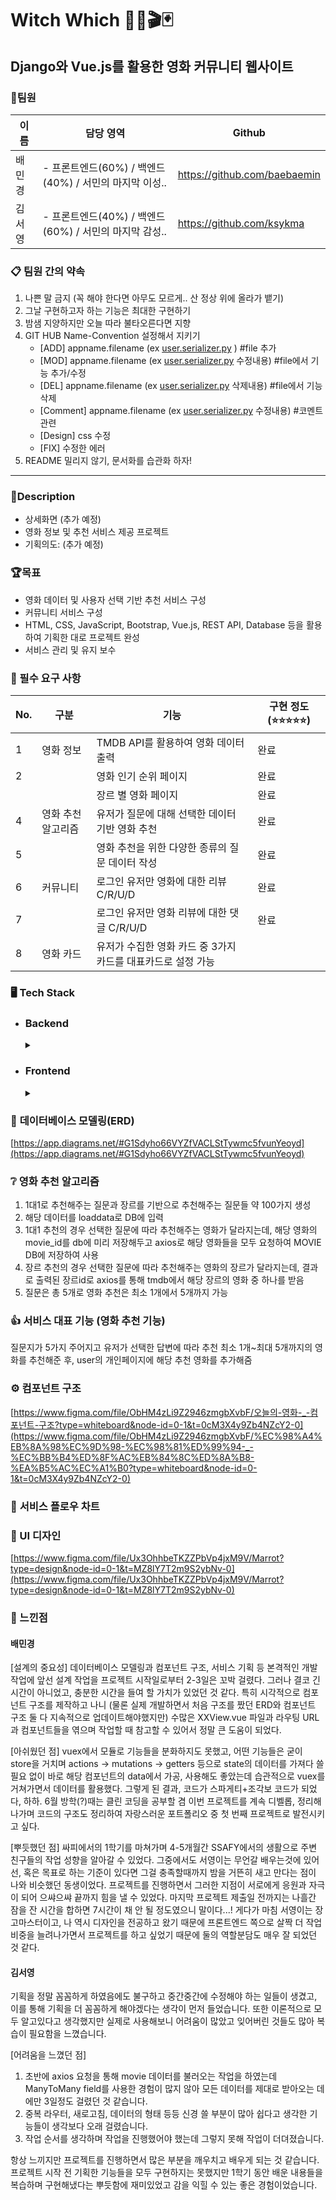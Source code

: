 # **Witch Which 🧙‍♀️🎬🃏**
## **Django와 Vue.js를 활용한 영화 커뮤니티 웹사이트**


### 🤝팀원

| 이름 | 담당 영역 | Github |
| --- | --- | --- |
| 배민경 | - 프론트엔드(60%) / 백엔드(40%) / 서민의 마지막 이성.. | https://github.com/baebaemin |
| 김서영 | - 프론트엔드(40%) / 백엔드(60%) / 서민의 마지막 감성.. | https://github.com/ksykma |

### **📋 팀원 간의 약속**

1. 나쁜 말 금지 (꼭 해야 한다면 아무도 모르게.. 산 정상 위에 올라가 뱉기)
2. 그날 구현하고자 하는 기능은 최대한 구현하기
3. 밤샘 지양하지만 오늘 따라 불타오른다면 지향
4. GIT HUB Name-Convention 설정해서 지키기
    - [ADD] appname.filename  (ex [user.serializer.py](http://user.serializer.py) ) #file 추가
    - [MOD] appname.filename (ex [user.serializer.py](http://user.serializer.py) 수정내용) #file에서 기능 추가/수정
    - [DEL] appname.filename (ex [user.serializer.py](http://user.serializer.py) 삭제내용) #file에서 기능 삭제
    - [Comment] appname.filename (ex [user.serializer.py](http://user.serializer.py) 수정내용) #코멘트 관련
    - [Design] css 수정
    - [FIX] 수정한 에러
5. README 밀리지 않기, 문서화를 습관화 하자!

---

### 📝Description

- 상세화면 (추가 예정)
- 영화 정보 및 추천 서비스 제공 프로젝트
- 기획의도: (추가 예정)

### 🏆목표

- 영화 데이터 및 사용자 선택 기반 추천 서비스 구성
- 커뮤니티 서비스 구성
- HTML, CSS, JavaScript, Bootstrap, Vue.js, REST API, Database 등을 활용하여 기획한 대로 프로젝트 완성
- 서비스 관리 및 유지 보수

### 📍 필수 요구 사항

| No. | 구분 | 기능 | 구현 정도(⭐⭐⭐⭐⭐) |
| --- | --- | --- | --- |
| 1 | 영화 정보 | TMDB API를 활용하여 영화 데이터 출력 | 완료 |
| 2 |  | 영화 인기 순위 페이지 | 완료 |
|  |  | 장르 별 영화 페이지 | 완료 |
| 4 | 영화 추천 알고리즘 | 유저가 질문에 대해 선택한 데이터 기반 영화 추천 | 완료 |
| 5 |  | 영화 추천을 위한 다양한 종류의 질문 데이터 작성 | 완료 |
| 6 | 커뮤니티 | 로그인 유저만 영화에 대한 리뷰 C/R/U/D | 완료 |
| 7 |  | 로그인 유저만 영화 리뷰에 대한 댓글 C/R/U/D  | 완료 |
| 8 | 영화 카드 | 유저가 수집한 영화 카드 중 3가지 카드를 대표카드로 설정 가능 |  |

### 🖥 **Tech Stack**
* ### Backend
    <details>
        <summary></summary>

      - Django
      - Django Rest Framework
      - Python
    </details> 

* ### Frontend
     <details>
          <summary></summary>

      - HTML
      - Javascript
      - CSS
      - Vue.js
      - SCSS
     </details> 
### 💾 **데이터베이스 모델링(ERD)**

[https://app.diagrams.net/#G1Sdyho66VYZfVACLStTywmc5fvunYeoyd](https://app.diagrams.net/#G1Sdyho66VYZfVACLStTywmc5fvunYeoyd)

### ❔ **영화 추천 알고리즘**
1. 1대1로 추천해주는 질문과 장르를 기반으로 추천해주는 질문들 약 100가지 생성
2. 해당 데이터를 loaddata로 DB에 입력
4. 1대1 추천의 경우 선택한 질문에 따라 추천해주는 영화가 달라지는데, 해당 영화의 movie_id를 db에 미리 저장해두고 axios로 해당 영화들을 모두 요청하여 MOVIE DB에 저장하여 사용
5. 장르 추천의 경우 선택한 질문에 따라 추천해주는 영화의 장르가 달라지는데, 결과로 출력된 장르id로 axios를 통해 tmdb에서 해당 장르의 영화 중 하나를 받음
6. 질문은 총 5개로 영화 추천은 최소 1개에서 5개까지 가능


### 👍 서비스 대표 기능 (영화 추천 기능)
질문지가 5가지 주어지고 유저가 선택한 답변에 따라 추천
최소 1개~최대 5개까지의 영화를 추천해준 후, user의 개인페이지에 해당 추천 영화를 추가해줌


### ⚙ **컴포넌트 구조**

[https://www.figma.com/file/ObHM4zLi9Z2946zmgbXvbF/오늘의-영화-_-컴포넌트-구조?type=whiteboard&node-id=0-1&t=0cM3X4y9Zb4NZcY2-0](https://www.figma.com/file/ObHM4zLi9Z2946zmgbXvbF/%EC%98%A4%EB%8A%98%EC%9D%98-%EC%98%81%ED%99%94-_-%EC%BB%B4%ED%8F%AC%EB%84%8C%ED%8A%B8-%EA%B5%AC%EC%A1%B0?type=whiteboard&node-id=0-1&t=0cM3X4y9Zb4NZcY2-0)

### 🎢 **서비스 플로우 차트**

### **🎨 UI 디자인**

[https://www.figma.com/file/Ux3OhhbeTKZZPbVp4jxM9V/Marrot?type=design&node-id=0-1&t=MZ8lY7T2m9S2ybNv-0](https://www.figma.com/file/Ux3OhhbeTKZZPbVp4jxM9V/Marrot?type=design&node-id=0-1&t=MZ8lY7T2m9S2ybNv-0)

### 💜 느낀점
#### 배민경
[설계의 중요성]
데이터베이스 모델링과 컴포넌트 구조, 서비스 기획 등 본격적인 개발 작업에 앞선 설계 작업을 프로젝트 시작일로부터 2-3일은 꼬박 걸렸다. 그러나 결코 긴 시간이 아니었고, 충분한 시간을 들여 할 가치가 있었던 것 같다. 특히 시각적으로 컴포넌트 구조를 제작하고 나니 (물론 실제 개발하면서 처음 구조를 짰던 ERD와 컴포넌트 구조 둘 다 지속적으로 업데이트해야했지만) 수많은 XXView.vue 파일과 라우팅 URL과 컴포넌트들을 엮으며 작업할 때 참고할 수 있어서 정말 큰 도움이 되었다.

[아쉬웠던 점]
vuex에서 모듈로 기능들을 분화하지도 못했고, 어떤 기능들은 굳이 store을 거치며 actions -> mutations -> getters 등으로 state의 데이터를 가져다 쓸 필요 없이 바로 해당 컴포넌트의 data에서 가공, 사용해도 좋았는데 습관적으로 vuex를 거쳐가면서 데이터를 활용했다. 그렇게 된 결과, 코드가 스파게티+조각보 코드가 되었다, 하하. 6월 방학(?)때는 클린 코딩을 공부할 겸 이번 프로젝트를 계속 디벨롭, 정리해나가며 코드의 구조도 정리하여 자랑스러운 포트폴리오 중 첫 번째 프로젝트로 발전시키고 싶다.

[뿌듯했던 점] 
싸피에서의 1학기를 마쳐가며 4-5개월간 SSAFY에서의 생활으로 주변 친구들의 작업 성향을 알아갈 수 있었다. 그중에서도 서영이는 무언갈 배우는것에 있어선, 혹은 목표로 하는 기준이 있다면 그걸 충족할때까지 밤을 거뜬히 새고 만다는 점이 나와 비슷했던 동생이었다. 프로젝트를 진행하면서 그러한 지점이 서로에게 응원과 자극이 되어 으쌰으쌰 끝까지 힘을 낼 수 있었다. 마지막 프로젝트 제출일 전까지는 나흘간 잠을 잔 시간을 합하면 7시간이 채 안 될 정도였으니 말이다...! 게다가 마침 서영이는 장고마스터이고, 나 역시 디자인을 전공하고 왔기 때문에 프론트엔드 쪽으로 살짝 더 작업 비중을 늘려나가면서 프로젝트를 하고 싶었기 때문에 둘의 역할분담도 매우 잘 되었던 것 같다. 

#### 김서영
기획을 정말 꼼꼼하게 하였음에도 불구하고 중간중간에 수정해야 하는 일들이 생겼고, 이를 통해 기획을 더 꼼꼼하게 해야겠다는 생각이 먼저 들었습니다. 또한 이론적으로 모두 알고있다고 생각했지만 실제로 사용해보니 어려움이 많았고 잊어버린 것들도 많아 복습이 필요함을 느꼈습니다. 

[어려움을 느꼈던 점]
1. 초반에 axios 요청을 통해 movie 데이터를 불러오는 작업을 하였는데 ManyToMany field를 사용한 경험이 많지 않아 모든 데이터를 제대로 받아오는 데에만 3일정도 걸렸던 것 같습니다. 
2. 중복 라우터, 새로고침, 데이터의 형태 등등 신경 쓸 부분이 많아 쉽다고 생각한 기능들이 생각보다 오래 걸렸습니다.
3. 작업 순서를 생각하며 작업을 진행했어야 했는데 그렇지 못해 작업이 더뎌졌습니다.

항상 느끼지만 프로젝트를 진행하면서 많은 부분을 깨우치고 배우게 되는 것 같습니다. 
프로젝트 시작 전 기획한 기능들을 모두 구현하지는 못했지만 1학기 동안 배운 내용들을 복습하며 구현해냈다는 뿌듯함에 재미있었고 감을 익힐 수 있는 좋은 경험이었습니다.
